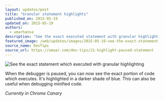 ```yaml
---
layout: updates/post
title: "Granular statement highlights"
published_on: 2015-05-19
updated_on: 2015-05-19
authors:
  - umarhansa
description: "See the exact executed statement with granular highlighting."
featured_image: /web/updates/images/2015-05-19-see-the-exact-statement-which-executed-with-granular-highlighting/highlight-paused-statement.gif
source_name: DevTips
source_url: https://umaar.com/dev-tips/21-highlight-paused-statement
---
```

<img src="/web/updates/images/2015-05-19-see-the-exact-statement-which-executed-with-granular-highlighting/highlight-paused-statement.gif" alt="See the exact statement which executed with granular highlighting">

When the debugger is paused, you can now see the exact portion of code which executes. It's highlighted in a <span class="dt-21-debugger">
<span class="dt-21-debugger-darker">darker</span> shade of blue</span>. This can also be useful when debugging minified code.

<em>Currently in Chrome Canary</em>
